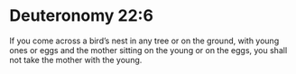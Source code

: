 # Deuteronomy 22:6

If you come across a bird’s nest in any tree or on the ground, with young ones or eggs and the mother sitting on the young or on the eggs, you shall not take the mother with the young.
